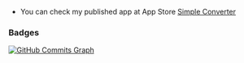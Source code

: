 
* You can check my published app at App Store [Simple Converter](http://apps.apple.com/tr/app/basit-%C3%A7evirici/id6445921216?l=tr)

### Badges

<a href="http://www.github.com/hakanakturk"><img src="https://github-readme-activity-graph.cyclic.app/graph?username=hakanakturk&bg_color=1c1917&color=ffffff&line=0891b2&point=ffffff&area_color=1c1917&area=true&hide_border=true&custom_title=GitHub%20Commits%20Graph" alt="GitHub Commits Graph" /></a>

